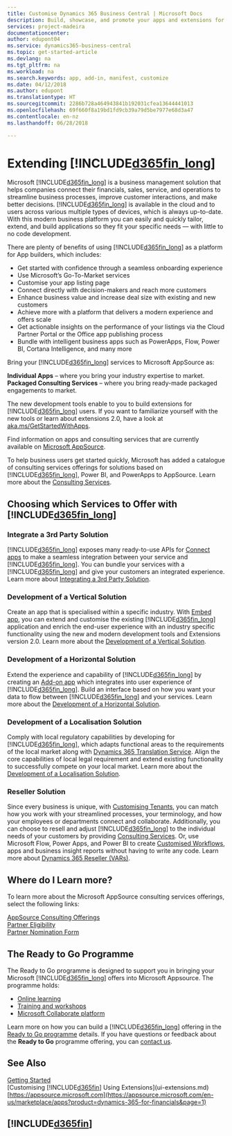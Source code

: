 ```yaml
---
title: Customise Dynamics 365 Business Central | Microsoft Docs
description: Build, showcase, and promote your apps and extensions for Business Central.
services: project-madeira
documentationcenter: 
author: edupont04
ms.service: dynamics365-business-central
ms.topic: get-started-article
ms.devlang: na
ms.tgt_pltfrm: na
ms.workload: na
ms.search.keywords: app, add-in, manifest, customize
ms.date: 04/12/2018
ms.author: edupont
ms.translationtype: HT
ms.sourcegitcommit: 2286b728a464943841b192031cfea13644441013
ms.openlocfilehash: 69f660f8a19bd1fd9cb39a79d5be7977e68d3a47
ms.contentlocale: en-nz
ms.lasthandoff: 06/28/2018

---
```

# <a name="extending-included365finlongincludesd365finlongmdmd"></a>Extending [!INCLUDE[d365fin_long](includes/d365fin_long_md.md)]
Microsoft [!INCLUDE[d365fin_long](includes/d365fin_long_md.md)] is a business management solution that helps companies connect their financials, sales, service, and operations to streamline business processes, improve customer interactions, and make better decisions. [!INCLUDE[d365fin_long](includes/d365fin_long_md.md)] is available in the cloud and to users across various multiple types of devices, which is always up-to-date. With this modern business platform you can easily and quickly tailor, extend, and build applications so they fit your specific needs — with little to no code development.  

There are plenty of benefits of using [!INCLUDE[d365fin_long](includes/d365fin_long_md.md)] as a platform for App builders, which includes:

* Get started with confidence through a seamless onboarding experience 
* Use Microsoft’s Go-To-Market services
* Customise your app listing page 
* Connect directly with decision-makers and reach more customers
* Enhance business value and increase deal size with existing and new customers
* Achieve more with a platform that delivers a modern experience and offers scale  
* Get actionable insights on the performance of your listings via the Cloud Partner Portal or the Office app publishing process
* Bundle with intelligent business apps such as PowerApps, Flow, Power BI, Cortana Intelligence, and many more  

Bring your [!INCLUDE[d365fin_long](includes/d365fin_long_md.md)] services to Microsoft AppSource as: 

**Individual Apps** – where you bring your industry expertise to market.  
**Packaged Consulting Services** – where you bring ready-made packaged engagements to market.

The new development tools enable to you to build extensions for [!INCLUDE[d365fin_long](includes/d365fin_long_md.md)] users. If you want to familiarize yourself with the new tools or learn about extensions 2.0, have a look at [aka.ms/GetStartedWithApps](http://aka.ms/GetStartedWithApps).  

Find information on apps and consulting services that are currently available on [Microsoft AppSource](https://appsource.microsoft.com/en-us/marketplace/consulting-services?country=US&page=1).

To help business users get started quickly, Microsoft has added a catalogue of consulting services offerings for solutions based on [!INCLUDE[d365fin_long](includes/d365fin_long_md.md)], Power BI, and PowerApps to AppSource. Learn more about the [Consulting Services](/dynamics-nav/developer/readiness/readiness-consulting).

## <a name="choosing-which-services-to-offer-with-included365finlongincludesd365finlongmdmd"></a>Choosing which Services to Offer with [!INCLUDE[d365fin_long](includes/d365fin_long_md.md)] 

### <a name="integrate-a-3rd-party-solution"></a>Integrate a 3rd Party Solution
[!INCLUDE[d365fin_long](includes/d365fin_long_md.md)] exposes many ready-to-use APIs for [Connect apps](/dynamics365/business-central/dev-itpro/developer/readiness/readiness-connect-apps) to make a seamless integration between your service and [!INCLUDE[d365fin_long](includes/d365fin_long_md.md)]. You can bundle your services with a [!INCLUDE[d365fin_long](includes/d365fin_long_md.md)] and give your customers an integrated experience. Learn more about [Integrating a 3rd Party Solution](/dynamics365/business-central/dev-itpro/developer/readiness/readiness-thirdparty-solution).

### <a name="development-of-a-vertical-solution"></a>Development of a Vertical Solution
Create an app that is specialised within a specific industry. With [Embed app](/dynamics365/business-central/dev-itpro/developer/readiness/readiness-embed-apps), you can extend and customise the existing [!INCLUDE[d365fin_long](includes/d365fin_long_md.md)] application and enrich the end-user experience with an industry specific functionality using the new and modern development tools and Extensions version 2.0. Learn more about the [Development of a Vertical Solution](/dynamics365/business-central/dev-itpro/developer/readiness/readiness-develop-vertical).

### <a name="development-of-a-horizontal-solution"></a>Development of a Horizontal Solution
Extend the experience and capability of [!INCLUDE[d365fin_long](includes/d365fin_long_md.md)] by creating an [Add-on app](/dynamics365/business-central/dev-itpro/developer/readiness/readiness-add-on-apps) which integrates into user experience of [!INCLUDE[d365fin_long](includes/d365fin_long_md.md)]. Build an interface based on how you want your data to flow between [!INCLUDE[d365fin_long](includes/d365fin_long_md.md)] and your services. Learn more about the [Development of a Horizontal Solution](/dynamics365/business-central/dev-itpro/developer/readiness/readiness-develop-horizontal). 

### <a name="development-of-a-localization-solution"></a>Development of a Localisation Solution
Comply with local regulatory capabilities by developing for [!INCLUDE[d365fin_long](includes/d365fin_long_md.md)], which adapts functional areas to the requirements of the local market along with [Dynamics 365 Translation Service](/dynamics365/unified-operations/dev-itpro/lifecycle-services/translation-service-overview). Align the core capabilities of local legal requirement and extend existing functionality to successfully compete on your local market. Learn more about the [Development of a Localisation Solution](/dynamics365/business-central/dev-itpro/developer/readiness/readiness-develop-localization).

### <a name="reseller-solution"></a>Reseller Solution
Since every business is unique, with [Customising Tenants](/dynamics-nav/developer/readiness/readiness-customizing-tenants), you can match how you work with your streamlined processes, your terminology, and how your employees or departments connect and collaborate. Additionally, you can choose to resell and adjust [!INCLUDE[d365fin_long](includes/d365fin_long_md.md)] to the individual needs of your customers by providing [Consulting Services](/dynamics-nav/developer/readiness/readiness-consulting). Or, use Microsoft Flow, Power Apps, and Power BI to create [Customised Workflows](/dynamics-nav/developer/readiness/readiness-no-code), apps and business insight reports without having to write any code. Learn more about [Dynamics 365 Reseller (VARs)](/dynamics365/business-central/dev-itpro/developer/readiness/readiness-reseller). 

## <a name="where-do-i-learn-more"></a>Where do I Learn more?
To learn more about the Microsoft AppSource consulting services offerings, select the following links: 

[AppSource Consulting Offerings](https://appsource.microsoft.com/en-us/marketplace/consulting-services?country=US&page=1)  
[Partner Eligibility](https://smp-cdn-prod.azureedge.net/documents/Microsoft%20AppSource%20Partner%20Listing%20Guidelines.pdf)  
[Partner Nomination Form](https://appsource.microsoft.com/en-us/partners/list-consulting-service)  

## <a name="the-ready-to-go-program"></a>The Ready to Go Programme
The Ready to Go programme is designed to support you in bringing your Microsoft [!INCLUDE[d365fin_long](includes/d365fin_long_md.md)] offers into Microsoft Appsource. The programme holds: 

- [Online learning](http://aka.ms/ReadyToGoOnlineLearning)
- [Training and workshops](/dynamics365/business-central/dev-itpro/developer/readiness/readiness-ready-to-go#the-ready-to-go-coaching)
- [Microsoft Collaborate platform](http://aka.ms/Collaborate)

Learn more on how you can build a [!INCLUDE[d365fin_long](includes/d365fin_long_md.md)] offering in the [Ready to Go programme](/dynamics365/business-central/dev-itpro/developer/readiness/readiness-ready-to-go) details. If you have questions or feedback about the **Ready to Go** programme offering, you can [contact us](mailto:dyn365bep@microsoft.com). 

## <a name="see-also"></a>See Also
[Getting Started](product-get-started.md)  
[Customising [!INCLUDE[d365fin](includes/d365fin_md.md)] Using Extensions](ui-extensions.md)  
[https://appsource.microsoft.com](https://appsource.microsoft.com/en-us/marketplace/apps?product=dynamics-365-for-financials&page=1)  

## [!INCLUDE[d365fin](includes/free_trial_md.md)]  
 

